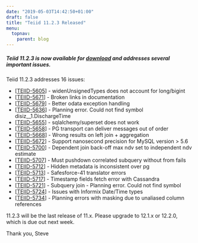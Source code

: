 ```yaml
---
date: "2019-05-03T14:42:50+01:00"
draft: false
title: "Teiid 11.2.3 Released"
menu:
  topnav:
    parent: blog
---
```


##### Teiid 11.2.3 is now available for [download](/teiid_wildfly/downloads_11x/) and addresses several important issues.

<!--more-->

Teiid 11.2.3 addresses 16 issues:

<ul>
<li>[<a href='https://issues.redhat.com/browse/TEIID-5605'>TEIID-5605</a>] -         widenUnsignedTypes does not account for long/bigint
</li>
<li>[<a href='https://issues.redhat.com/browse/TEIID-5671'>TEIID-5671</a>] -         Broken links in documentation
</li>
<li>[<a href='https://issues.redhat.com/browse/TEIID-5679'>TEIID-5679</a>] -         Better odata exception handling
</li>
<li>[<a href='https://issues.redhat.com/browse/TEIID-5636'>TEIID-5636</a>] -         Planning error. Could not find symbol disiz__1.DischargeTime
</li>
<li>[<a href='https://issues.redhat.com/browse/TEIID-5655'>TEIID-5655</a>] -         sqlalchemy/superset does not work
</li>
<li>[<a href='https://issues.redhat.com/browse/TEIID-5658'>TEIID-5658</a>] -         PG transport can deliver messages out of order
</li>
<li>[<a href='https://issues.redhat.com/browse/TEIID-5668'>TEIID-5668</a>] -         Wrong results on left join + aggregation
</li>
<li>[<a href='https://issues.redhat.com/browse/TEIID-5672'>TEIID-5672</a>] -         Support nanosecond precision for MySQL version &gt; 5.6
</li>
<li>[<a href='https://issues.redhat.com/browse/TEIID-5700'>TEIID-5700</a>] -         Dependent join back-off max ndv set to independent ndv estimate
</li>
<li>[<a href='https://issues.redhat.com/browse/TEIID-5707'>TEIID-5707</a>] -         Must pushdown correlated subquery without from fails
</li>
<li>[<a href='https://issues.redhat.com/browse/TEIID-5712'>TEIID-5712</a>] -         Hidden metadata is inconsistent over pg
</li>
<li>[<a href='https://issues.redhat.com/browse/TEIID-5713'>TEIID-5713</a>] -         Safesforce-41 translator errors
</li>
<li>[<a href='https://issues.redhat.com/browse/TEIID-5717'>TEIID-5717</a>] -         Timestamp fields fetch error with Cassandra
</li>
<li>[<a href='https://issues.redhat.com/browse/TEIID-5721'>TEIID-5721</a>] -         Subquery join - Planning error. Could not find symbol
</li>
<li>[<a href='https://issues.redhat.com/browse/TEIID-5724'>TEIID-5724</a>] -         Issues with Informix Date/Time types
</li>
<li>[<a href='https://issues.redhat.com/browse/TEIID-5734'>TEIID-5734</a>] -         Planning errors with masking due to unaliased column references
</li>
</ul>

11.2.3 will be the last release of 11.x.  Please upgrade to 12.1.x or 12.2.0, which is due out next week.

Thank you, Steve 